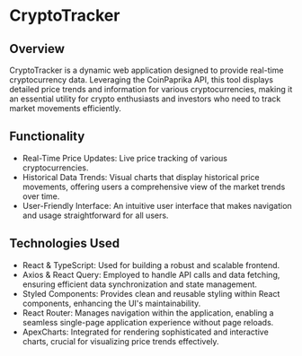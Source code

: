 # CryptoTracker

## Overview
CryptoTracker is a dynamic web application designed to provide real-time cryptocurrency data. Leveraging the CoinPaprika API, this tool displays detailed price trends and information for various cryptocurrencies, making it an essential utility for crypto enthusiasts and investors who need to track market movements efficiently.


## Functionality
- Real-Time Price Updates: Live price tracking of various cryptocurrencies.
- Historical Data Trends: Visual charts that display historical price movements, offering users a comprehensive view of the market trends over time.
- User-Friendly Interface: An intuitive user interface that makes navigation and usage straightforward for all users.


## Technologies Used
- React & TypeScript: Used for building a robust and scalable frontend.
- Axios & React Query: Employed to handle API calls and data fetching, ensuring efficient data synchronization and state management.
- Styled Components: Provides clean and reusable styling within React components, enhancing the UI's maintainability.
- React Router: Manages navigation within the application, enabling a seamless single-page application experience without page reloads.
- ApexCharts: Integrated for rendering sophisticated and interactive charts, crucial for visualizing price trends effectively.
